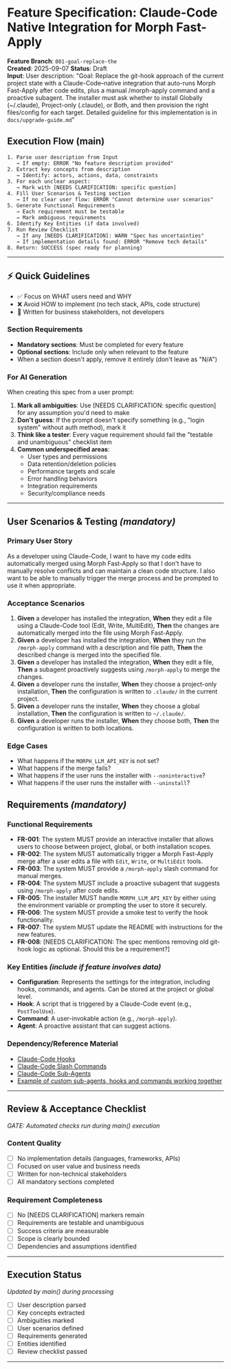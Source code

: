# Feature Specification: Claude-Code Native Integration for Morph Fast-Apply

**Feature Branch**: `001-goal-replace-the`  
**Created**: 2025-09-07
**Status**: Draft  
**Input**: User description: "Goal: Replace the git-hook approach of the current project state with a Claude-Code–native integration that auto-runs Morph Fast-Apply after code edits, plus a manual /morph-apply command and a proactive subagent. The installer must ask whether to install Globally (~/.claude), Project-only (.claude), or Both, and then provision the right files/config for each target. Detailed guideline for this implementation is in `docs/upgrade-guide.md`"

## Execution Flow (main)
```
1. Parse user description from Input
   → If empty: ERROR "No feature description provided"
2. Extract key concepts from description
   → Identify: actors, actions, data, constraints
3. For each unclear aspect:
   → Mark with [NEEDS CLARIFICATION: specific question]
4. Fill User Scenarios & Testing section
   → If no clear user flow: ERROR "Cannot determine user scenarios"
5. Generate Functional Requirements
   → Each requirement must be testable
   → Mark ambiguous requirements
6. Identify Key Entities (if data involved)
7. Run Review Checklist
   → If any [NEEDS CLARIFICATION]: WARN "Spec has uncertainties"
   → If implementation details found: ERROR "Remove tech details"
8. Return: SUCCESS (spec ready for planning)
```

---

## ⚡ Quick Guidelines
- ✅ Focus on WHAT users need and WHY
- ❌ Avoid HOW to implement (no tech stack, APIs, code structure)
- 👥 Written for business stakeholders, not developers

### Section Requirements
- **Mandatory sections**: Must be completed for every feature
- **Optional sections**: Include only when relevant to the feature
- When a section doesn't apply, remove it entirely (don't leave as "N/A")

### For AI Generation
When creating this spec from a user prompt:
1. **Mark all ambiguities**: Use [NEEDS CLARIFICATION: specific question] for any assumption you'd need to make
2. **Don't guess**: If the prompt doesn't specify something (e.g., "login system" without auth method), mark it
3. **Think like a tester**: Every vague requirement should fail the "testable and unambiguous" checklist item
4. **Common underspecified areas**:
   - User types and permissions
   - Data retention/deletion policies  
   - Performance targets and scale
   - Error handling behaviors
   - Integration requirements
   - Security/compliance needs

---

## User Scenarios & Testing *(mandatory)*

### Primary User Story
As a developer using Claude-Code, I want to have my code edits automatically merged using Morph Fast-Apply so that I don't have to manually resolve conflicts and can maintain a clean code structure. I also want to be able to manually trigger the merge process and be prompted to use it when appropriate.

### Acceptance Scenarios
1. **Given** a developer has installed the integration, **When** they edit a file using a Claude-Code tool (Edit, Write, MultiEdit), **Then** the changes are automatically merged into the file using Morph Fast-Apply.
2. **Given** a developer has installed the integration, **When** they run the `/morph-apply` command with a description and file path, **Then** the described change is merged into the specified file.
3. **Given** a developer has installed the integration, **When** they edit a file, **Then** a subagent proactively suggests using `/morph-apply` to merge the changes.
4. **Given** a developer runs the installer, **When** they choose a project-only installation, **Then** the configuration is written to `.claude/` in the current project.
5. **Given** a developer runs the installer, **When** they choose a global installation, **Then** the configuration is written to `~/.claude/`.
6. **Given** a developer runs the installer, **When** they choose both, **Then** the configuration is written to both locations.

### Edge Cases
- What happens if the `MORPH_LLM_API_KEY` is not set?
- What happens if the merge fails?
- What happens if the user runs the installer with `--noninteractive`?
- What happens if the user runs the installer with `--uninstall`?

## Requirements *(mandatory)*

### Functional Requirements
- **FR-001**: The system MUST provide an interactive installer that allows users to choose between project, global, or both installation scopes.
- **FR-002**: The system MUST automatically trigger a Morph Fast-Apply merge after a user edits a file with `Edit`, `Write`, or `MultiEdit` tools.
- **FR-003**: The system MUST provide a `/morph-apply` slash command for manual merges.
- **FR-004**: The system MUST include a proactive subagent that suggests using `/morph-apply` after code edits.
- **FR-005**: The installer MUST handle `MORPH_LLM_API_KEY` by either using the environment variable or prompting the user to store it securely.
- **FR-006**: The system MUST provide a smoke test to verify the hook functionality.
- **FR-007**: The system MUST update the README with instructions for the new features.
- **FR-008**: [NEEDS CLARIFICATION: The spec mentions removing old git-hook logic as optional. Should this be a requirement?]

### Key Entities *(include if feature involves data)*
- **Configuration**: Represents the settings for the integration, including hooks, commands, and agents. Can be stored at the project or global level.
- **Hook**: A script that is triggered by a Claude-Code event (e.g., `PostToolUse`).
- **Command**: A user-invokable action (e.g., `/morph-apply`).
- **Agent**: A proactive assistant that can suggest actions.

### Dependency/Reference Material
- [Claude-Code Hooks](https://docs.anthropic.com/en/docs/claude-code/hooks)
- [Claude-Code Slash Commands](https://docs.anthropic.com/en/docs/claude-code/slash-commands)
- [Claude-Code Sub-Agents](https://docs.anthropic.com/en/docs/claude-code/sub-agents)
- [Example of custom sub-agents, hooks and commands working together](https://docs.heysol.ai/providers/claude-code)

---

## Review & Acceptance Checklist
*GATE: Automated checks run during main() execution*

### Content Quality
- [ ] No implementation details (languages, frameworks, APIs)
- [ ] Focused on user value and business needs
- [ ] Written for non-technical stakeholders
- [ ] All mandatory sections completed

### Requirement Completeness
- [ ] No [NEEDS CLARIFICATION] markers remain
- [ ] Requirements are testable and unambiguous  
- [ ] Success criteria are measurable
- [ ] Scope is clearly bounded
- [ ] Dependencies and assumptions identified

---

## Execution Status
*Updated by main() during processing*

- [ ] User description parsed
- [ ] Key concepts extracted
- [ ] Ambiguities marked
- [ ] User scenarios defined
- [ ] Requirements generated
- [ ] Entities identified
- [ ] Review checklist passed

---